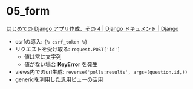 # 05_form

[はじめての Django アプリ作成、その 4 \| Django ドキュメント \| Django](https://docs.djangoproject.com/ja/3.0/intro/tutorial04/)

- csrfの導入: `{% csrf_token %}`
- リクエストを受け取る: `request.POST['id']`
  - 値は常に文字列
  - 値がない場合 **KeyError** を発生
- views内でのurl生成: `reverse('polls:results', args=(question.id,))`
- genericを利用した汎用ビューの活用
